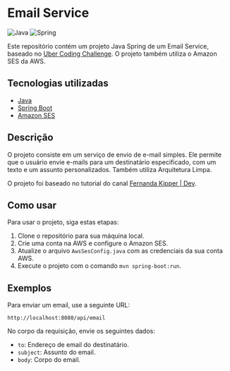 # Email Service

![Java](https://img.shields.io/badge/java-%23ED8B00.svg?style=for-the-badge&logo=openjdk&logoColor=white)
![Spring](https://img.shields.io/badge/spring-%236DB33F.svg?style=for-the-badge&logo=spring&logoColor=white)

Este repositório contém um projeto Java Spring de um Email Service, baseado no [Uber Coding Challenge](https://github.com/uber-archive/coding-challenge-tools/blob/master/coding_challenge.md). O projeto também utiliza o Amazon SES da AWS.

## Tecnologias utilizadas

* [Java](https://www.java.com/)
* [Spring Boot](https://spring.io/projects/spring-boot)
* [Amazon SES](https://aws.amazon.com/ses/)

## Descrição

O projeto consiste em um serviço de envio de e-mail simples. Ele permite que o usuário envie e-mails para um destinatário especificado, com um texto e um assunto personalizados. Também utiliza Arquitetura Limpa.

O projeto foi baseado no tutorial do canal [Fernanda Kipper | Dev](https://youtu.be/eFgeO9M9lLw).

## Como usar

Para usar o projeto, siga estas etapas:

1. Clone o repositório para sua máquina local.
2. Crie uma conta na AWS e configure o Amazon SES.
3. Atualize o arquivo `AwsSesConfig.java` com as credenciais da sua conta AWS.
4. Execute o projeto com o comando `mvn spring-boot:run`.

## Exemplos

Para enviar um email, use a seguinte URL:

```code
http://localhost:8080/api/email
```

No corpo da requisição, envie os seguintes dados:

* `to`: Endereço de email do destinatário.
* `subject`: Assunto do email.
* `body`: Corpo do email.
